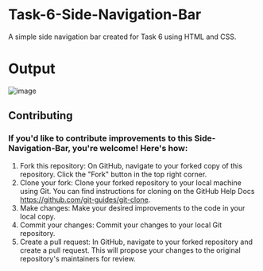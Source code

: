 # Task-6-Side-Navigation-Bar
A simple side navigation bar created for Task 6 using HTML and CSS.

# Output

![image](https://github.com/RudrakshDev/Task-6-Side-Navigation-Bar/assets/170597596/94336027-7dc6-4905-a2d8-a8f48cb2faef)


## Contributing

### If you'd like to contribute improvements to this Side-Navigation-Bar, you're welcome! Here's how:

1. Fork this repository: On GitHub, navigate to your forked copy of this repository. Click the "Fork" button in the top right corner.
2. Clone your fork: Clone your forked repository to your local machine using Git. You can find instructions for cloning on the GitHub Help Docs https://github.com/git-guides/git-clone.
3. Make changes: Make your desired improvements to the code in your local copy.
4. Commit your changes: Commit your changes to your local Git repository.
5. Create a pull request: In GitHub, navigate to your forked repository and create a pull request. This will propose your changes to the original repository's maintainers for review.
